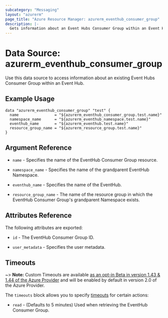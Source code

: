 ```yaml
---
subcategory: "Messaging"
layout: "azurerm"
page_title: "Azure Resource Manager: azurerm_eventhub_consumer_group"
description: |-
  Gets information about an Event Hubs Consumer Group within an Event Hub.
---
```


# Data Source: azurerm_eventhub_consumer_group

Use this data source to access information about an existing Event Hubs Consumer Group within an Event Hub.

## Example Usage

```hcl
data "azurerm_eventhub_consumer_group" "test" {
  name                = "${azurerm_eventhub_consumer_group.test.name}"
  namespace_name      = "${azurerm_eventhub_namespace.test.name}"
  eventhub_name       = "${azurerm_eventhub.test.name}"
  resource_group_name = "${azurerm_resource_group.test.name}"
}
```

## Argument Reference

* `name` - Specifies the name of the EventHub Consumer Group resource.

* `namespace_name` - Specifies the name of the grandparent EventHub Namespace.

* `eventhub_name` - Specifies the name of the EventHub.

* `resource_group_name` - The name of the resource group in which the EventHub Consumer Group's grandparent Namespace exists.

## Attributes Reference

The following attributes are exported:

* `id` - The EventHub Consumer Group ID.

* `user_metadata` - Specifies the user metadata.

## Timeouts

~> **Note:** Custom Timeouts are available [as an opt-in Beta in version 1.43 & 1.44 of the Azure Provider](/docs/providers/azurerm/guides/2.0-beta.html) and will be enabled by default in version 2.0 of the Azure Provider.

The `timeouts` block allows you to specify [timeouts](https://www.terraform.io/docs/configuration/resources.html#timeouts) for certain actions:

* `read` - (Defaults to 5 minutes) Used when retrieving the EventHub Consumer Group.